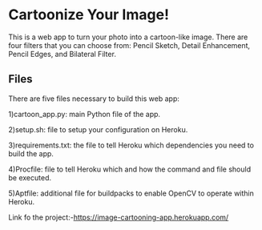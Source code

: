 # Cartoonize Your Image!

This is a web app to turn your photo into a cartoon-like image. There are four filters that you can choose from: Pencil Sketch, Detail Enhancement, Pencil Edges, and Bilateral Filter.

## Files
There are five files necessary to build this web app:

1)cartoon_app.py: main Python file of the app.

2)setup.sh: file to setup your configuration on Heroku.

3)requirements.txt: the file to tell Heroku which dependencies you need to build the app.

4)Procfile: file to tell Heroku which and how the command and file should be executed.

5)Aptfile: additional file for buildpacks to enable OpenCV to operate within Heroku.

Link fo the project:-https://image-cartooning-app.herokuapp.com/
